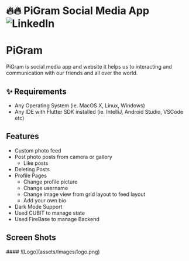 # 🔥🔥 PiGram Social Media App  ![LinkedIn](https://www.linkedin.com/in/mohammed-gamal-25a102167/)
# PiGram
PiGram is social media app and website it helps us to interacting and communication with our friends and all over the world.
## ✨ Requirements
* Any Operating System (ie. MacOS X, Linux, Windows)
* Any IDE with Flutter SDK installed (ie. IntelliJ, Android Studio, VSCode etc)
## Features
* Custom photo feed
* Post photo posts from camera or gallery
  * Like posts
* Deleting Posts
* Profile Pages
  * Change profile picture
  * Change username
  * Change image view from grid layout to feed layout
  * Add your own bio
* Dark Mode Support
* Used CUBIT to manage state
* Used FireBase to manage Backend

## Screen Shots
<p>
  #### ![Logo](assets/Images/logo.png)

</p>
